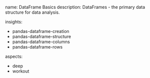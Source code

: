 name: DataFrame Basics
description: DataFrames - the primary data structure for data analysis.

insights:
  - pandas-dataframe-creation
  - pandas-dataframe-structure
  - pandas-dataframe-columns
  - pandas-dataframe-rows

aspects:
  - deep
  - workout 